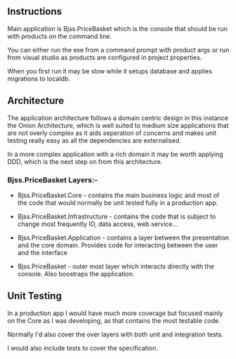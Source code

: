 ## Instructions

Main application is Bjss.PriceBasket which is the console that should be run with products on the command line.

You can either run the exe from a command prompt with product args or run from visual studio as products are configured in project properties.

When you first run it may be slow while it setups database and applies migrations to localdb.

## Architecture

The application architecture follows a domain centric design in this instance the Onion Architecture, which is well
suited to medium size applications that are not overly complex as it aids seperation of concerns and makes unit
testing really easy as all the dependencies are externalised.

In a more complex application with a rich domain it may be worth applying DDD, which is the next step on from this architecture.

### Bjss.PriceBasket Layers:-

 * Bjss.PriceBasket.Core - contains the main business logic and most of the code that would normally be unit tested fully in a production app.

 * Bjss.PriceBasket.Infrastructure - contains the code that is subject to change most frequently IO, data access, web service...

 * Bjss.PriceBasket.Application - contains a layer between the presentation and the core domain.  Provides code for interacting between the user and the interface

 * Bjss.PriceBasket - outer most layer which interacts directly with the console.  Also boostraps the application.

 ## Unit Testing
  
  In a production app I would have much more coverage but focused mainly on the Core as I was developing, as that contains the most testable code.
  
  Normally I'd also cover the over layers with both unit and integration tests.
  
  I would also include tests to cover the specification.

  



